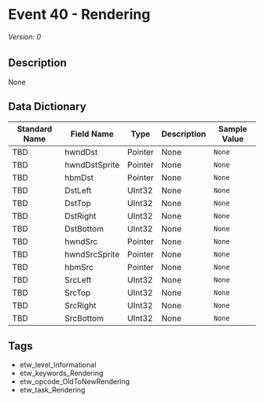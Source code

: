 # Event 40 - Rendering
###### Version: 0

## Description
None

## Data Dictionary
|Standard Name|Field Name|Type|Description|Sample Value|
|---|---|---|---|---|
|TBD|hwndDst|Pointer|None|`None`|
|TBD|hwndDstSprite|Pointer|None|`None`|
|TBD|hbmDst|Pointer|None|`None`|
|TBD|DstLeft|UInt32|None|`None`|
|TBD|DstTop|UInt32|None|`None`|
|TBD|DstRight|UInt32|None|`None`|
|TBD|DstBottom|UInt32|None|`None`|
|TBD|hwndSrc|Pointer|None|`None`|
|TBD|hwndSrcSprite|Pointer|None|`None`|
|TBD|hbmSrc|Pointer|None|`None`|
|TBD|SrcLeft|UInt32|None|`None`|
|TBD|SrcTop|UInt32|None|`None`|
|TBD|SrcRight|UInt32|None|`None`|
|TBD|SrcBottom|UInt32|None|`None`|

## Tags
* etw_level_Informational
* etw_keywords_Rendering
* etw_opcode_OldToNewRendering
* etw_task_Rendering